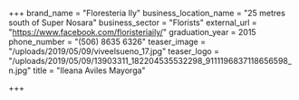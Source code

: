 +++
brand_name = "Floresteria Ily"
business_location_name = "25 metres south of Super Nosara"
business_sector = "Florists"
external_url = "https://www.facebook.com/floristeriaily/"
graduation_year = 2015
phone_number = "(506) 8635 6326"
teaser_image = "/uploads/2019/05/09/viveelsueno_17.jpg"
teaser_logo = "/uploads/2019/05/09/13903311_182204535532298_9111196837118656598_n.jpg"
title = "Ileana Aviles Mayorga"

+++
